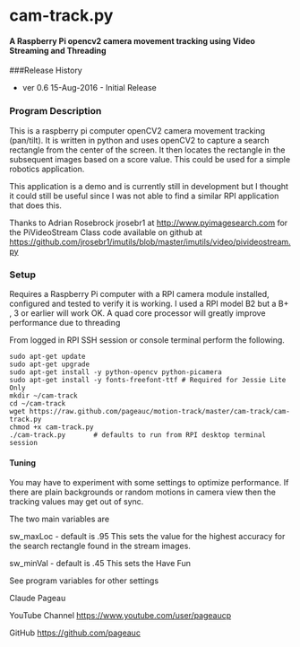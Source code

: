 # cam-track.py
####  A Raspberry Pi opencv2 camera movement tracking using Video Streaming and Threading

###Release History
* ver 0.6 15-Aug-2016 - Initial Release

### Program Description
This is a raspberry pi computer openCV2 camera movement tracking (pan/tilt).
It is written in python and uses openCV2 to capture a search rectangle
from the center of the screen. It then locates the rectangle in the
subsequent images based on a score value.  This could be used for a simple
robotics application.  

This application is a demo and is currently still in development but I 
thought it could still be useful since I was not able to find a similar
RPI application that does this.

Thanks to Adrian Rosebrock jrosebr1 at http://www.pyimagesearch.com 
for the PiVideoStream Class code available on github at
https://github.com/jrosebr1/imutils/blob/master/imutils/video/pivideostream.py

### Setup
Requires a Raspberry Pi computer with a RPI camera module installed, configured
and tested to verify it is working. I used a RPI model B2 but a B+ , 3 or 
earlier will work OK. A quad core processor will greatly improve performance
due to threading

From logged in RPI SSH session or console terminal perform the following.  

    sudo apt-get update
    sudo apt-get upgrade
    sudo apt-get install -y python-opencv python-picamera
    sudo apt-get install -y fonts-freefont-ttf # Required for Jessie Lite Only
    mkdir ~/cam-track
    cd ~/cam-track
    wget https://raw.github.com/pageauc/motion-track/master/cam-track/cam-track.py
    chmod +x cam-track.py  
    ./cam-track.py       # defaults to run from RPI desktop terminal session
  
#### Tuning
You may have to experiment with some settings to optimize performance.
If there are plain backgrounds or random motions in camera view then the
tracking values may get out of sync.

The two main variables are

sw_maxLoc  -  default is .95 This sets the value for the highest accuracy for
the search rectangle found in the stream images.

sw_minVal  -  default is .45  This sets the
Have Fun

See program variables for other settings

Claude Pageau

YouTube Channel https://www.youtube.com/user/pageaucp

GitHub https://github.com/pageauc
